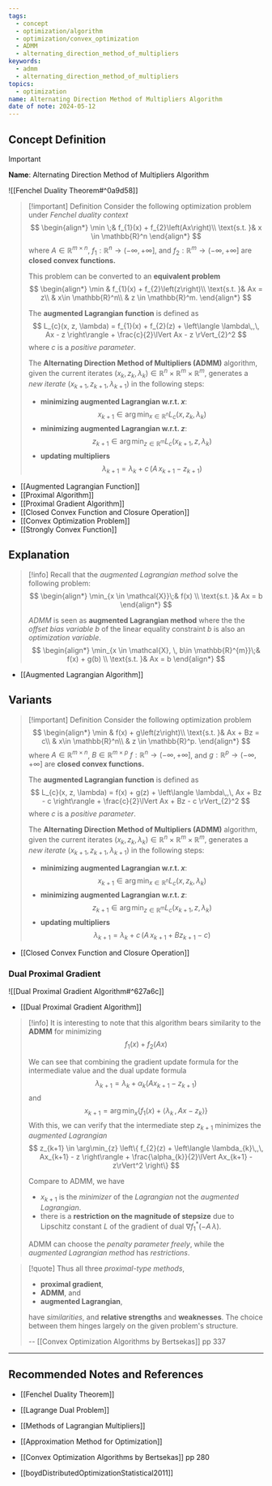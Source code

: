 ```yaml
---
tags:
  - concept
  - optimization/algorithm
  - optimization/convex_optimization
  - ADMM
  - alternating_direction_method_of_multipliers
keywords:
  - admm
  - alternating_direction_method_of_multipliers
topics:
  - optimization
name: Alternating Direction Method of Multipliers Algorithm
date of note: 2024-05-12
---
```


## Concept Definition

>[!important]
>**Name**: Alternating Direction Method of Multipliers Algorithm

![[Fenchel Duality Theorem#^0a9d58]]

>[!important] Definition
>Consider the following optimization problem under *Fenchel duality context*
>$$
>\begin{align*}
> \min \;& f_{1}(x) + f_{2}\left(Ax\right)\\
> \text{s.t. }& x \in \mathbb{R}^n
>\end{align*}
>$$
>where $A\in \mathbb{R}^{m \times n}$, $f_{1}: \mathbb{R}^n \to (-\infty, +\infty]$, and $f_{2}: \mathbb{R}^m \to (-\infty, +\infty]$ are **closed convex functions.**
>
>This problem can be converted to an **equivalent problem**
>$$
>\begin{align*}
> \min & f_{1}(x) + f_{2}\left(z\right)\\
> \text{s.t. }& Ax = z\\
> & x\in \mathbb{R}^n\\
> & z \in \mathbb{R}^m.
>\end{align*}
>$$
>
>The **augmented Lagrangian function** is defined as 
>$$
>L_{c}(x, z, \lambda) = f_{1}(x) + f_{2}(z) + \left\langle  \lambda\,,\, Ax - z    \right\rangle + \frac{c}{2}\lVert Ax - z \rVert_{2}^2 
>$$
>where $c$ is a *positive parameter*.
>
>The **Alternating Direction Method of Multipliers (ADMM)** algorithm, given the current iterates $(x_{k}, z_{k}, \lambda_{k}) \in  \mathbb{R}^n  \times \mathbb{R}^m \times \mathbb{R}^m$, generates a *new iterate* $(x_{k+1}, z_{k+1}, \lambda_{k+1})$ in the following steps:
>- **minimizing augmented Lagrangian w.r.t. $x$**: $$x_{k+1} \in \arg\min_{x \in \mathbb{R}^n} L_{c}(x, z_{k}, \lambda_{k})$$
>- **minimizing augmented Lagrangian w.r.t. $z$**: $$z_{k+1} \in \arg\min_{z \in \mathbb{R}^m} L_{c}(x_{k+1}, z, \lambda_{k})$$
>- **updating multipliers** $$\lambda_{k+1} = \lambda_{k} + c\,\left(A\,x_{k+1} - z_{k+1}\right) $$


- [[Augmented Lagrangian Function]]
- [[Proximal Algorithm]]
- [[Proximal Gradient Algorithm]]
- [[Closed Convex Function and Closure Operation]]
- [[Convex Optimization Problem]]
- [[Strongly Convex Function]]

## Explanation


>[!info]
>Recall that the *augmented Lagrangian method* solve the following problem:
>$$
>\begin{align*}
>  \min_{x \in \mathcal{X}}\;& f(x) \\
>  \text{s.t. }& Ax = b
>\end{align*}
>$$
>
>*ADMM* is seen as **augmented Lagrangian method** where the the *offset bias variable* $b$ of the linear equality constraint $b$ is also an *optimization variable*.
>$$
>\begin{align*}
>  \min_{x \in \mathcal{X}, \, b\in \mathbb{R}^{m}}\;& f(x) + g(b) \\
>  \text{s.t. }& Ax = b
>\end{align*}
>$$

- [[Augmented Lagrangian Algorithm]]

## Variants

>[!important] Definition
>Consider the following optimization problem
>$$
>\begin{align*}
> \min & f(x) + g\left(z\right)\\
> \text{s.t. }& Ax + Bz = c\\
> & x\in \mathbb{R}^n\\
> & z \in \mathbb{R}^p.
>\end{align*}
>$$
>where $A\in \mathbb{R}^{m \times n}$,  $B \in \mathbb{R}^{m \times p}$ $f: \mathbb{R}^n \to (-\infty, +\infty]$, and $g: \mathbb{R}^p \to (-\infty, +\infty]$ are **closed convex functions.**
>
>
>The **augmented Lagrangian function** is defined as 
>$$
>L_{c}(x, z, \lambda) = f(x) + g(z) + \left\langle  \lambda\,,\, Ax + Bz - c \right\rangle + \frac{c}{2}\lVert Ax + Bz - c \rVert_{2}^2 
>$$
>where $c$ is a *positive parameter*.
>
>The **Alternating Direction Method of Multipliers (ADMM)** algorithm, given the current iterates $(x_{k}, z_{k}, \lambda_{k}) \in  \mathbb{R}^n  \times \mathbb{R}^m \times \mathbb{R}^m$, generates a *new iterate* $(x_{k+1}, z_{k+1}, \lambda_{k+1})$ in the following steps:
>- **minimizing augmented Lagrangian w.r.t. $x$**: $$x_{k+1} \in \arg\min_{x \in \mathbb{R}^n} L_{c}(x, z_{k}, \lambda_{k})$$
>- **minimizing augmented Lagrangian w.r.t. $z$**: $$z_{k+1} \in \arg\min_{z \in \mathbb{R}^m} L_{c}(x_{k+1}, z, \lambda_{k})$$
>- **updating multipliers** $$\lambda_{k+1} = \lambda_{k} + c\,\left(A\,x_{k+1} + B z_{k+1} - c\right) $$

- [[Closed Convex Function and Closure Operation]]
### Dual Proximal Gradient 

![[Dual Proximal Gradient Algorithm#^627a6c]]

- [[Dual Proximal Gradient Algorithm]]

>[!info]
>It is interesting to note that this algorithm bears similarity to the **ADMM** for minimizing $$f_{1}(x)+ f_{2}(Ax)$$
>
>We can see that combining the gradient update formula for the intermediate value and the dual update formula
>$$
>\lambda_{k+1} = \lambda_{k} + \alpha_{k}\left(Ax_{k+1} - z_{k+1}\right)
>$$
>and
>$$
>x_{k+1} = \arg\min_{x} \left\{ f_{1}(x) + \left\langle  \lambda_{k}\,,\,Ax - z_{k} \right\rangle \right\} 
>$$
>With this, we can verify that the intermediate step $z_{k+1}$ minimizes the *augmented Lagrangian*
>$$
>z_{k+1} \in \arg\min_{z} \left\{ f_{2}(z) + \left\langle  \lambda_{k}\,,\, Ax_{k+1} - z \right\rangle + \frac{\alpha_{k}}{2}\lVert Ax_{k+1} - z\rVert^2  \right\} 
>$$
>
>Compare to ADMM, we have
>- $x_{k+1}$ is the *minimizer* of the *Lagrangian* not the *augmented Lagrangian*.
>- there is a **restriction on the magnitude of stepsize** due to Lipschitz constant  $L$ of the gradient of dual $\nabla f_{1}^{*}(-A\,\lambda)$. 
>
>ADMM can choose the *penalty parameter freely*, while the *augmented Lagrangian method* has *restrictions*.

>[!quote]
>Thus all three *proximal-type methods*, 
>- **proximal gradient**, 
>- **ADMM**, and 
>- **augmented Lagrangian**, 
>
>have *similarities*, and **relative strengths** and **weaknesses**. The choice between them hinges largely on the given problem's structure.
>
>-- [[Convex Optimization Algorithms by Bertsekas]] pp 337




-----------
##  Recommended Notes and References

- [[Fenchel Duality Theorem]]
- [[Lagrange Dual Problem]]
- [[Methods of Lagrangian Multipliers]]
- [[Approximation Method for Optimization]]


- [[Convex Optimization Algorithms by Bertsekas]] pp 280
- [[boydDistributedOptimizationStatistical2011]]